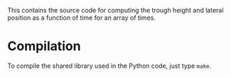 This contains the source code for computing the trough height and lateral position as a function of time for an array of times.

Compilation
===========
To compile the shared library used in the Python code, just type `make`. 
